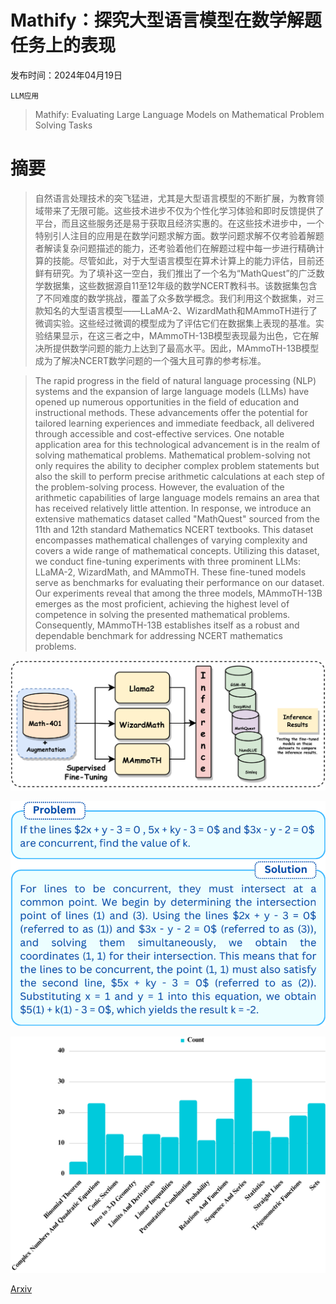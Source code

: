 # Mathify：探究大型语言模型在数学解题任务上的表现

发布时间：2024年04月19日

`LLM应用`

> Mathify: Evaluating Large Language Models on Mathematical Problem Solving Tasks

# 摘要

> 自然语言处理技术的突飞猛进，尤其是大型语言模型的不断扩展，为教育领域带来了无限可能。这些技术进步不仅为个性化学习体验和即时反馈提供了平台，而且这些服务还是易于获取且经济实惠的。在这些技术进步中，一个特别引人注目的应用是在数学问题求解方面。数学问题求解不仅考验着解题者解读复杂问题描述的能力，还考验着他们在解题过程中每一步进行精确计算的技能。尽管如此，对于大型语言模型在算术计算上的能力评估，目前还鲜有研究。为了填补这一空白，我们推出了一个名为“MathQuest”的广泛数学数据集，这些数据源自11至12年级的数学NCERT教科书。该数据集包含了不同难度的数学挑战，覆盖了众多数学概念。我们利用这个数据集，对三款知名的大型语言模型——LLaMA-2、WizardMath和MAmmoTH进行了微调实验。这些经过微调的模型成为了评估它们在数据集上表现的基准。实验结果显示，在这三者之中，MAmmoTH-13B模型表现最为出色，它在解决所提供数学问题的能力上达到了最高水平。因此，MAmmoTH-13B模型成为了解决NCERT数学问题的一个强大且可靠的参考标准。

> The rapid progress in the field of natural language processing (NLP) systems and the expansion of large language models (LLMs) have opened up numerous opportunities in the field of education and instructional methods. These advancements offer the potential for tailored learning experiences and immediate feedback, all delivered through accessible and cost-effective services. One notable application area for this technological advancement is in the realm of solving mathematical problems. Mathematical problem-solving not only requires the ability to decipher complex problem statements but also the skill to perform precise arithmetic calculations at each step of the problem-solving process. However, the evaluation of the arithmetic capabilities of large language models remains an area that has received relatively little attention. In response, we introduce an extensive mathematics dataset called "MathQuest" sourced from the 11th and 12th standard Mathematics NCERT textbooks. This dataset encompasses mathematical challenges of varying complexity and covers a wide range of mathematical concepts. Utilizing this dataset, we conduct fine-tuning experiments with three prominent LLMs: LLaMA-2, WizardMath, and MAmmoTH. These fine-tuned models serve as benchmarks for evaluating their performance on our dataset. Our experiments reveal that among the three models, MAmmoTH-13B emerges as the most proficient, achieving the highest level of competence in solving the presented mathematical problems. Consequently, MAmmoTH-13B establishes itself as a robust and dependable benchmark for addressing NCERT mathematics problems.

![Mathify：探究大型语言模型在数学解题任务上的表现](../../../paper_images/2404.13099/x1.png)

![Mathify：探究大型语言模型在数学解题任务上的表现](../../../paper_images/2404.13099/x2.png)

![Mathify：探究大型语言模型在数学解题任务上的表现](../../../paper_images/2404.13099/x3.png)

[Arxiv](https://arxiv.org/abs/2404.13099)